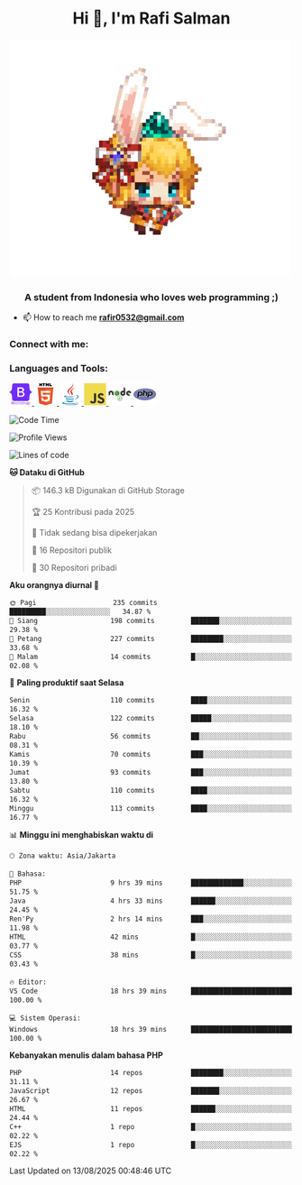 <h1 align="center">Hi 👋, I'm Rafi Salman</h1>
<img src="img/lp.gif" /> 
<h3 align="center">A student from Indonesia who loves web programming ;)</h3>

- 📫 How to reach me **rafir0532@gmail.com**

<h3 align="left">Connect with me:</h3>
<p align="left">
</p>

<h3 align="left">Languages and Tools:</h3>
<p align="left"> <a href="https://getbootstrap.com" target="_blank" rel="noreferrer"> <img src="https://raw.githubusercontent.com/devicons/devicon/master/icons/bootstrap/bootstrap-plain-wordmark.svg" alt="bootstrap" width="40" height="40"/> </a> <a href="https://www.w3.org/html/" target="_blank" rel="noreferrer"> <img src="https://raw.githubusercontent.com/devicons/devicon/master/icons/html5/html5-original-wordmark.svg" alt="html5" width="40" height="40"/> </a> <a href="https://www.java.com" target="_blank" rel="noreferrer"> <img src="https://raw.githubusercontent.com/devicons/devicon/master/icons/java/java-original.svg" alt="java" width="40" height="40"/> </a> <a href="https://developer.mozilla.org/en-US/docs/Web/JavaScript" target="_blank" rel="noreferrer"> <img src="https://raw.githubusercontent.com/devicons/devicon/master/icons/javascript/javascript-original.svg" alt="javascript" width="40" height="40"/> </a> <a href="https://nodejs.org" target="_blank" rel="noreferrer"> <img src="https://raw.githubusercontent.com/devicons/devicon/master/icons/nodejs/nodejs-original-wordmark.svg" alt="nodejs" width="40" height="40"/> </a> <a href="https://www.php.net" target="_blank" rel="noreferrer"> <img src="https://raw.githubusercontent.com/devicons/devicon/master/icons/php/php-original.svg" alt="php" width="40" height="40"/> </a> </p>

<!--START_SECTION:waka-->
![Code Time](http://img.shields.io/badge/Code%20Time-585%20hrs-blue)

![Profile Views](http://img.shields.io/badge/Profil%20dilihat-0-blue)

![Lines of code](https://img.shields.io/badge/Sejak%20Hello%20World%20aku%20telah%20menulis-1.8%20million%20baris%20kode-blue)

**🐱 Dataku di GitHub** 

> 📦 146.3 kB Digunakan di GitHub Storage 
 > 
> 🏆 25 Kontribusi pada 2025
 > 
> 🚫 Tidak sedang bisa dipekerjakan
 > 
> 📜 16 Repositori publik 
 > 
> 🔑 30 Repositori pribadi 
 > 
**Aku orangnya diurnal 🐤** 

```text
🌞 Pagi                   235 commits         █████████░░░░░░░░░░░░░░░░   34.87 % 
🌆 Siang                  198 commits         ███████░░░░░░░░░░░░░░░░░░   29.38 % 
🌃 Petang                 227 commits         ████████░░░░░░░░░░░░░░░░░   33.68 % 
🌙 Malam                  14 commits          █░░░░░░░░░░░░░░░░░░░░░░░░   02.08 % 
```
📅 **Paling produktif saat Selasa** 

```text
Senin                    110 commits         ████░░░░░░░░░░░░░░░░░░░░░   16.32 % 
Selasa                   122 commits         █████░░░░░░░░░░░░░░░░░░░░   18.10 % 
Rabu                     56 commits          ██░░░░░░░░░░░░░░░░░░░░░░░   08.31 % 
Kamis                    70 commits          ███░░░░░░░░░░░░░░░░░░░░░░   10.39 % 
Jumat                    93 commits          ███░░░░░░░░░░░░░░░░░░░░░░   13.80 % 
Sabtu                    110 commits         ████░░░░░░░░░░░░░░░░░░░░░   16.32 % 
Minggu                   113 commits         ████░░░░░░░░░░░░░░░░░░░░░   16.77 % 
```


📊 **Minggu ini menghabiskan waktu di** 

```text
🕑︎ Zona waktu: Asia/Jakarta

💬 Bahasa: 
PHP                      9 hrs 39 mins       █████████████░░░░░░░░░░░░   51.75 % 
Java                     4 hrs 33 mins       ██████░░░░░░░░░░░░░░░░░░░   24.45 % 
Ren'Py                   2 hrs 14 mins       ███░░░░░░░░░░░░░░░░░░░░░░   11.98 % 
HTML                     42 mins             █░░░░░░░░░░░░░░░░░░░░░░░░   03.77 % 
CSS                      38 mins             █░░░░░░░░░░░░░░░░░░░░░░░░   03.43 % 

🔥 Editor: 
VS Code                  18 hrs 39 mins      █████████████████████████   100.00 % 

💻 Sistem Operasi: 
Windows                  18 hrs 39 mins      █████████████████████████   100.00 % 
```

**Kebanyakan menulis dalam bahasa PHP** 

```text
PHP                      14 repos            ████████░░░░░░░░░░░░░░░░░   31.11 % 
JavaScript               12 repos            ███████░░░░░░░░░░░░░░░░░░   26.67 % 
HTML                     11 repos            ██████░░░░░░░░░░░░░░░░░░░   24.44 % 
C++                      1 repo              █░░░░░░░░░░░░░░░░░░░░░░░░   02.22 % 
EJS                      1 repo              █░░░░░░░░░░░░░░░░░░░░░░░░   02.22 % 
```




 Last Updated on 13/08/2025 00:48:46 UTC
<!--END_SECTION:waka-->
